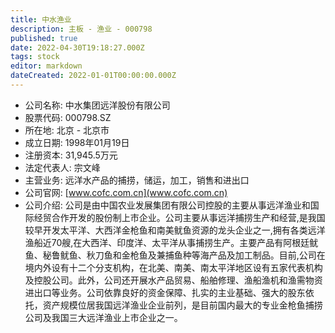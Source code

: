 ```yaml
---
title: 中水渔业
description: 主板 - 渔业 - 000798
published: true
date: 2022-04-30T19:18:27.000Z
tags: stock
editor: markdown
dateCreated: 2022-01-01T00:00:00.000Z
---
```


- 公司名称: 中水集团远洋股份有限公司
- 股票代码: 000798.SZ
- 所在地: 北京 - 北京市
- 成立日期: 1998年01月19日
- 注册资本: 31,945.5万元
- 法定代表人: 宗文峰
- 主营业务: 远洋水产品的捕捞，储运，加工，销售和进出口
- 公司官网: [www.cofc.com.cn](www.cofc.com.cn)
- 公司介绍: 公司是由中国农业发展集团有限公司控股的主要从事远洋渔业和国际经贸合作开发的股份制上市企业。公司主要从事远洋捕捞生产和经营,是我国较早开发太平洋、大西洋金枪鱼和南美鱿鱼资源的龙头企业之一,拥有各类远洋渔船近70艘,在大西洋、印度洋、太平洋从事捕捞生产。主要产品有阿根廷鱿鱼、秘鲁鱿鱼、秋刀鱼和金枪鱼及兼捕鱼种等海产品及加工制品。目前,公司在境内外设有十二个分支机构，在北美、南美、南太平洋地区设有五家代表机构及控股公司。此外，公司还开展水产品贸易、船舶修理、渔船渔机和渔需物资进出口等业务。公司依靠良好的资金保障、扎实的主业基础、强大的股东依托，资产规模位居我国远洋渔业企业前列，是目前国内最大的专业金枪鱼捕捞公司及我国三大远洋渔业上市企业之一。


